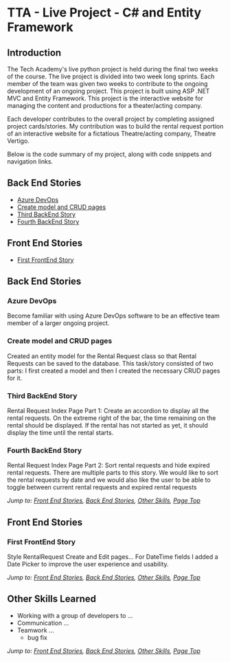 # TTA - Live Project - C# and Entity Framework
## Introduction 
The Tech Academy's live python project is held during the final two weeks of the course.  The live project is divided into two week long sprints.  Each member of the team was given two weeks to contribute to the ongoing development of an ongoing project.
This project is built using ASP .NET MVC and Entity Framework. This project is the interactive website for managing the content and productions for a theater/acting company.

Each developer contributes to the overall project by completing assigned project cards/stories.  My contribution was to build the rental request portion of an interactive website for a fictatious Theatre/acting company, Theatre Vertigo.

Below is the code summary of my project, along with code snippets and navigation links.

## Back End Stories
* [Azure DevOps](#Azure-DevOps)
* [Create model and CRUD pages](#Create-model-and-CRUD-pages)
* [Third BackEnd Story](#third-backend-story)
* [Fourth BackEnd Story](#fourth-backend-story)

## Front End Stories
* [First FrontEnd Story](#first-frontend-story)

## Back End Stories
### Azure DevOps
Become familiar with using Azure DevOps software to be an effective team member of a larger ongoing project.

### Create model and CRUD pages
Created an entity model for the Rental Request class so that Rental Requests can be saved to the database. This task/story consisted of two parts: I first created a model and then I created the necessary CRUD pages for it.

### Third BackEnd Story
Rental Request Index Page 
Part 1: Create an accordion to display all the rental requests. On the extreme right of the bar, the time remaining on the rental should be displayed. If the rental has not started as yet, it should display the time until the rental starts. 

### Fourth BackEnd Story
Rental Request Index Page 
Part 2: Sort rental requests and hide expired rental requests. There are multiple parts to this story. We would like to sort the rental requests by date and we would also like the user to be able to toggle between current rental requests and expired rental requests
      
*Jump to: [Front End Stories](#front-end-stories), [Back End Stories](#back-end-stories), [Other Skills](#other-skills-learned), [Page Top](#tta-live_project-python)*

## Front End Stories
### First FrontEnd Story
Style RentalRequest Create and Edit pages... For DateTime fields I added a Date Picker to improve the user experience and usability.


*Jump to: [Front End Stories](#front-end-stories), [Back End Stories](#back-end-stories), [Other Skills](#other-skills-learned), [Page Top](#tta-live_project-python)*

## Other Skills Learned
* Working with a group of developers to ...
* Communication ...
* Teamwork ...
  * bug fix

*Jump to: [Front End Stories](#front-end-stories), [Back End Stories](#back-end-stories), [Other Skills](#other-skills-learned), [Page Top](#tta-live_project-python)*
